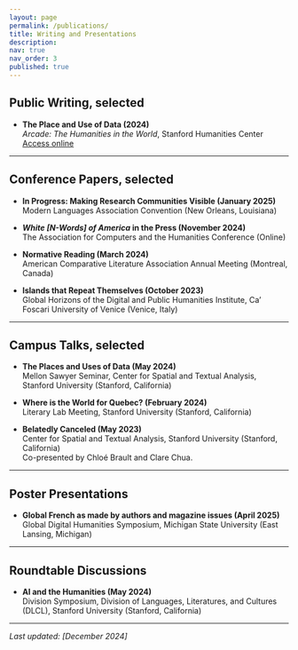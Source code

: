 ```yaml
---
layout: page
permalink: /publications/
title: Writing and Presentations
description:
nav: true
nav_order: 3
published: true
---
```


<!-- _pages/publications.md -->

## Public Writing, selected

- **The Place and Use of Data (2024)**  
  _Arcade: The Humanities in the World_, Stanford Humanities Center [Access online](https://shc.stanford.edu/arcade/interventions/places-and-uses-data)

---

## Conference Papers, selected

- **In Progress: Making Research Communities Visible (January 2025)**  
  Modern Languages Association Convention (New Orleans, Louisiana)

- **_White \[N-Words\] of America_ in the Press (November 2024)**  
  The Association for Computers and the Humanities Conference (Online)
  
- **Normative Reading (March 2024)**  
  American Comparative Literature Association Annual Meeting (Montreal, Canada)

- **Islands that Repeat Themselves (October 2023)**  
  Global Horizons of the Digital and Public Humanities Institute, Ca’ Foscari University of Venice (Venice, Italy)

---

## Campus Talks, selected

 - **The Places and Uses of Data (May 2024)**  
  Mellon Sawyer Seminar, Center for Spatial and Textual Analysis, Stanford University (Stanford, California)

- **Where is the World for Quebec? (February 2024)**  
  Literary Lab Meeting, Stanford University (Stanford, California)

- **Belatedly Canceled (May 2023)**  
  Center for Spatial and Textual Analysis, Stanford University (Stanford, California)  
  Co-presented by Chloé Brault and Clare Chua.

---

## Poster Presentations

- **Global French as made by authors and magazine issues (April 2025)**  
   Global Digital Humanities Symposium, Michigan State University (East Lansing, Michigan)

---

## Roundtable Discussions

- **AI and the Humanities (May 2024)**  
  Division Symposium, Division of Languages, Literatures, and Cultures (DLCL), Stanford University (Stanford, California)

---

_Last updated: [December 2024]_
